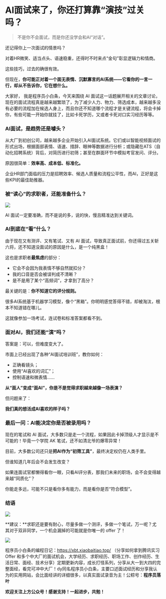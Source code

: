 # AI面试来了，你还打算靠“演技”过关吗？

> 不是你不会面试，而是你还没学会和AI“对话”。

还记得你上一次面试的情景吗？

对着HR微笑、适当点头、语速稳重，还得时不时来点“金句”彰显逻辑力和情商。

这些技巧，过去的确很有效。

但现在，**你可能正对着一个面无表情、沉默寡言的AI系统——它看你的一言一行，却从不告诉你，它在想什么。**

大家好， 我是程序员小白条，今天来围绕 AI 面试这一话题展开相关的文章讨论，现在的面试流程真是越来越繁琐了，为了减少人力、物力、筛选成本，越来越多没有必要的流程加在候选人身上，而且你还不知道哪个流程才是关键流程，将会卡掉你，有些可能一开始你就挂了，比如卡死学历，又或者卡死对口实习经历等等。

### AI面试，是趋势还是噱头？

从大厂到初创公司，越来越多企业开始引入AI面试系统。它们或以智能视频面试的形式出场，根据面部表情、语速、措辞、眼神等数据进行分析；或隐藏在ATS（自动化招聘系统）背后，对简历进行初筛；甚至在群面环节中模拟考官发问、评分。

原因很简单：**效率高、成本低、标准化。**

企业HR部门面临的压力是招聘效率、候选人质量和流程公平性，而AI，正好是这些KPI的最佳助推器。

### 被“读心”的求职者，还能准备什么？

![](https://pic.yupi.icu/5563/202508191936665.png)

AI 面试一定要准确，而不是说的多，说的快，慢且精准达到关键词。

### AI到底在“看”什么？

由于现在又有测评、又有笔试、又有 AI 面试，导致真正面试前，你还得过五关斩六将，还不知道没面试的原因是什么，是一个纯黑盒！

这也是求职者**最焦虑**的部分：

- 它会不会因为我表情不够自然就扣分？
- 我的口音是否会被误判成不清晰？
- 是不是用了某个“高频词”，才拿到了高分？

最关键的是：**你不知道它的评分规则。**

很多AI系统基于机器学习模型，像个“黑箱”。你明明感觉答得不错，却被淘汰，根本不知道错在哪儿。

这就像参加一场考试，连试卷和标准答案都看不到。

### 面对AI，我们还能“演”吗？

答案是：可以，但难度变大了。

市面上已经出现了各种“AI面试培训班”，教你如何：

- 正确看镜头；
- 使用“AI喜欢的词汇”；
- 控制语速和微表情……

**从“面人”变成“面AI”，你是不是觉得求职越来越像一场表演？**

但问题来了：

**我们真的想活成AI喜欢的样子吗？**

### 最后一问：AI能决定你是否被录用吗？

现在的笔试和 AI 面试，大多数只是走一个流程，如果因此卡掉顶级人才显示是不可能的！毕竟一个学院 AK 笔试，还不如清北爷的爆零异常！

目前，大多数公司还只是**把AI作为“初筛工具”**，最终决定权仍在人类手里。

但谁知道几年后会不会发生改变？

如果连面试官都懒得看你一眼，只看AI评分表，那我们未来的职场，会不会变得越来越“同质化”？

你能走多远，可能不只是看你多有能力，而是看你是否“符合模型”。

### 结语

![](https://pic.yupi.icu/5563/202508191941594.png)

**建议：**求职还是要有耐心，尽量多做一个测评，多做一个笔试，万一呢？尤其对于双非同学，一个机会漏掉的可能就是你唯一的 offer 了！

![](https://pic.yupi.icu/5563/202508191945231.png)

程序员小白条的编程日记：https://xbt.xiaobaitiao.top/ （分享如何拿到腾讯实习 Offer 和多个中大厂的面试机会，大学经历、求职经历、职场工作、创作经历、生活日常、面经、技术分享）定期更新内容，成长打怪系列，分享从大一到大四的完整面经，看完可冲中大厂！dy同名程序员小白条，主要口述面试经历和分享我认为的实用网站，会比面经讲的详细很多，以真实面试录音为主！公粽号：**程序员落叶**

**欢迎关注上方公众号！感谢支持！一起进步，共勉！**